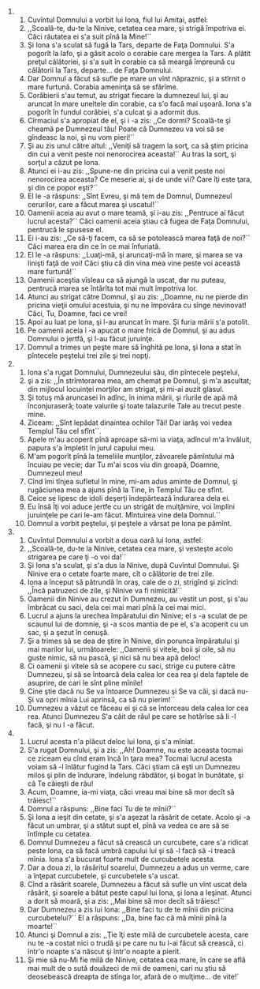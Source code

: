 <ol>
  <li>
    <ol>
      <li>Cuvîntul Domnului a vorbit lui Iona, fiul lui Amitai, astfel:</li>
      <li>,,Scoală-te, du-te la Ninive, cetatea cea mare, şi strigă împotriva ei. Căci răutatea ei s'a suit pînă la Mine!``</li>
      <li>Şi Iona s'a sculat să fugă la Tars, departe de Faţa Domnului. S'a pogorît la Iafo, şi a găsit acolo o corabie care mergea la Tars. A plătit preţul călătoriei, şi s'a suit în corabie ca să meargă împreună cu călătorii la Tars, departe... de Faţa Domnului.</li>
      <li>Dar Domnul a făcut să sufle pe mare un vînt năpraznic, şi a stîrnit o mare furtună. Corabia ameninţa să se sfărîme.</li>
      <li>Corăbierii s'au temut, au strigat fiecare la dumnezeul lui, şi au aruncat în mare uneltele din corabie, ca s'o facă mai uşoară. Iona s'a pogorît în fundul corăbiei, s'a culcat şi a adormit dus.</li>
      <li>Cîrmaciul s'a apropiat de el, şi i -a zis: ,,Ce dormi? Scoală-te şi cheamă pe Dumnezeul tău! Poate că Dumnezeu va voi să se gîndeasc la noi, şi nu vom pieri!``</li>
      <li>Şi au zis unul către altul: ,,Veniţi să tragem la sorţ, ca să ştim pricina din cui a venit peste noi nenorocirea aceasta!`` Au tras la sorţ, şi sorţul a căzut pe Iona.</li>
      <li>Atunci ei i-au zis: ,,Spune-ne din pricina cui a venit peste noi nenorocirea aceasta? Ce meserie ai, şi de unde vii? Care îţi este ţara, şi din ce popor eşti?``</li>
      <li>El le -a răspuns: ,,Sînt Evreu, şi mă tem de Domnul, Dumnezeul cerurilor, care a făcut marea şi uscatul!``</li>
      <li>Oamenii aceia au avut o mare teamă, şi i-au zis: ,,Pentruce ai făcut lucrul acesta?`` Căci oamenii aceia ştiau că fugea de Faţa Domnului, pentrucă le spusese el.</li>
      <li>Ei i-au zis: ,,Ce să-ţi facem, ca să se potolească marea faţă de noi?`` Căci marea era din ce în ce mai înfuriată.</li>
      <li>El le -a răspuns: ,,Luaţi-mă, şi aruncaţi-mă în mare, şi marea se va linişti faţă de voi! Căci ştiu că din vina mea vine peste voi această mare furtună!``</li>
      <li>Oamenii aceştia vîsleau ca să ajungă la uscat, dar nu puteau, pentrucă marea se întărîta tot mai mult împotriva lor.</li>
      <li>Atunci au strigat către Domnul, şi au zis: ,,Doamne, nu ne pierde din pricina vieţii omului acestuia, şi nu ne împovăra cu sînge nevinovat! Căci, Tu, Doamne, faci ce vrei!</li>
      <li>Apoi au luat pe Iona, şi l-au aruncat în mare. Şi furia mării s'a potolit.</li>
      <li>Pe oamenii aceia i -a apucat o mare frică de Domnul, şi au adus Domnului o jertfă, şi I-au făcut juruinţe.</li>
      <li>Domnul a trimes un peşte mare să înghită pe Iona, şi Iona a stat în pîntecele peştelui trei zile şi trei nopţi.</li>
    </ol>
  </li>
  <li>
    <ol>
      <li>Iona s'a rugat Domnului, Dumnezeului său, din pîntecele peştelui,</li>
      <li>şi a zis: ,,În strîmtorarea mea, am chemat pe Domnul, şi m'a ascultat; din mijlocul locuinţei morţilor am strigat, şi mi-ai auzit glasul.</li>
      <li>Şi totuş mă aruncasei în adînc, în inima mării, şi rîurile de apă mă înconjuraseră; toate valurile şi toate talazurile Tale au trecut peste mine.</li>
      <li>Ziceam: ,,Sînt lepădat dinaintea ochilor Tăi! Dar iarăş voi vedea Templul Tău cel sfînt``.</li>
      <li>Apele m'au acoperit pînă aproape să-mi ia viaţa, adîncul m'a învăluit, papura s'a împletit în jurul capului meu.</li>
      <li>M'am pogorît pînă la temeliile munţilor, zăvoarele pămîntului mă încuiau pe vecie; dar Tu m'ai scos viu din groapă, Doamne, Dumnezeul meu!</li>
      <li>Cînd îmi tînjea sufletul în mine, mi-am adus aminte de Domnul, şi rugăciunea mea a ajuns pînă la Tine, în Templul Tău ce sfînt.</li>
      <li>Ceice se lipesc de idoli deşerţi îndepărtează îndurarea dela ei.</li>
      <li>Eu însă Îţi voi aduce jertfe cu un strigăt de mulţămire, voi împlini juruinţele pe cari le-am făcut. Mîntuirea vine dela Domnul.``</li>
      <li>Domnul a vorbit peştelui, şi peştele a vărsat pe Iona pe pămînt.</li>
    </ol>
  </li>
  <li>
    <ol>
      <li>Cuvîntul Domnului a vorbit a doua oară lui Iona, astfel:</li>
      <li>,,Scoală-te, du-te la Ninive, cetatea cea mare, şi vesteşte acolo strigarea pe care ţi -o voi da!``</li>
      <li>Şi Iona s'a sculat, şi s'a dus la Ninive, după Cuvîntul Domnului. Şi Ninive era o cetate foarte mare, cît o călătorie de trei zile.</li>
      <li>Iona a început să pătrundă în oraş, cale de o zi, strigînd şi zicînd: ,,Încă patruzeci de zile, şi Ninive va fi nimicită!``</li>
      <li>Oamenii din Ninive au crezut în Dumnezeu, au vestit un post, şi s'au îmbrăcat cu saci, dela cei mai mari pînă la cei mai mici.</li>
      <li>Lucrul a ajuns la urechea împăratului din Ninive; el s -a sculat de pe scaunul lui de domnie, şi -a scos mantia de pe el, s'a acoperit cu un sac, şi a şezut în cenuşă.</li>
      <li>Şi a trimes să se dea de ştire în Ninive, din porunca împăratului şi mai marilor lui, următoarele: ,,Oamenii şi vitele, boii şi oile, să nu guste nimic, să nu pască, şi nici să nu bea apă deloc!</li>
      <li>Ci oamenii şi vitele să se acopere cu saci, strige cu putere către Dumnezeu, şi să se întoarcă dela calea lor cea rea şi dela faptele de asuprire, de cari le sînt pline mînile!</li>
      <li>Cine ştie dacă nu Se va întoarce Dumnezeu şi Se va căi, şi dacă nu-Şi va opri mînia Lui aprinsă, ca să nu pierim!``</li>
      <li>Dumnezeu a văzut ce făceau ei şi că se întorceau dela calea lor cea rea. Atunci Dumnezeu S'a căit de răul pe care se hotărîse să li -l facă, şi nu l -a făcut.</li>
    </ol>
  </li>
  <li>
    <ol>
      <li>Lucrul acesta n'a plăcut deloc lui Iona, şi s'a mîniat.</li>
      <li>S'a rugat Domnului, şi a zis: ,,Ah! Doamne, nu este aceasta tocmai ce ziceam eu cînd eram încă în ţara mea? Tocmai lucrul acesta voiam să -l înlătur fugind la Tars. Căci ştiam că eşti un Dumnezeu milos şi plin de îndurare, îndelung răbdător, şi bogat în bunătate, şi că Te căieşti de rău!</li>
      <li>Acum, Doamne, ia-mi viaţa, căci vreau mai bine să mor decît să trăiesc!``</li>
      <li>Domnul a răspuns: ,,Bine faci Tu de te mînii?``</li>
      <li>Şi Iona a ieşit din cetate, şi s'a aşezat la răsărit de cetate. Acolo şi -a făcut un umbrar, şi a stătut supt el, pînă va vedea ce are să se întîmple cu cetatea.</li>
      <li>Domnul Dumnezeu a făcut să crească un curcubete, care s'a ridicat peste Iona, ca să facă umbră capului lui şi să -l facă să -i treacă mînia. Iona s'a bucurat foarte mult de curcubetele acesta.</li>
      <li>Dar a doua zi, la răsăritul soarelui, Dumnezeu a adus un verme, care a înţepat curcubetele, şi curcubetele s'a uscat.</li>
      <li>Cînd a răsărit soarele, Dumnezeu a făcut să sufle un vînt uscat dela răsărit, şi soarele a bătut peste capul lui Iona, şi Iona a leşinat. Atunci a dorit să moară, şi a zis: ,,Mai bine să mor decît să trăiesc!``</li>
      <li>Dar Dumnezeu a zis lui Iona: ,,Bine faci tu de te mînii din pricina curcubetelui?`` El a răspuns: ,,Da, bine fac că mă mînii pînă la moarte!``</li>
      <li>Atunci şi Domnul a zis: ,,Ţie îţi este milă de curcubetele acesta, care nu te -a costat nici o trudă şi pe care nu tu l-ai făcut să crească, ci într'o noapte s'a născut şi într'o noapte a pierit.</li>
      <li>Şi mie să nu-Mi fie milă de Ninive, cetatea cea mare, în care se află mai mult de o sută douăzeci de mii de oameni, cari nu ştiu să deosebească dreapta de stînga lor, afară de o mulţime... de vite!`</li>
    </ol>
  </li>
</ol>